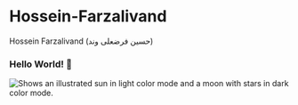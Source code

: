 # Hossein-Farzalivand
Hossein Farzalivand (حسین فرضعلی وند)

### Hello World! 👋
<picture>
  <source media="(prefers-color-scheme: dark)" srcset="https://farzalivand.ir/assets/img/h1.jpg">
  <source media="(prefers-color-scheme: light)" srcset="https://farzalivand.ir/assets/img/h1.jpg">
  <img alt="Shows an illustrated sun in light color mode and a moon with stars in dark color mode." src="https://farzalivand.ir/assets/img/h1.jpg">
</picture>
<!--
